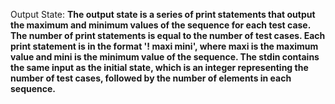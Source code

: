 Output State: **The output state is a series of print statements that output the maximum and minimum values of the sequence for each test case. The number of print statements is equal to the number of test cases. Each print statement is in the format '! maxi mini', where maxi is the maximum value and mini is the minimum value of the sequence. The stdin contains the same input as the initial state, which is an integer representing the number of test cases, followed by the number of elements in each sequence.**